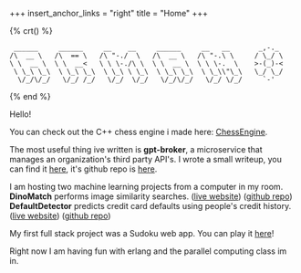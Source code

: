 +++
insert_anchor_links = "right"
title = "Home"
+++

{% crt() %}
```
 ______     ______     __    __     ______     __   __       _,-._ 
/\  __ \   /\  == \   /\ "-./  \   /\  __ \   /\ "-.\ \     / \_/ \
\ \  __ \  \ \  __<   \ \ \-./\ \  \ \  __ \  \ \ \-.  \    >-(_)-<
 \ \_\ \_\  \ \_\ \_\  \ \_\ \ \_\  \ \_\ \_\  \ \_\\"\_\   \_/ \_/
  \/_/\/_/   \/_/ /_/   \/_/  \/_/   \/_/\/_/   \/_/ \/_/     `-'  
```
{% end %}
<br/>
<p>
Hello!
</p>
<p>
You can check out the C++ chess engine i made here: <a href="https://github.com/ArmanDris/ChessEngines" target="_blank">ChessEngine</a>.
</p>
<p>
The most useful thing ive written is <b>gpt-broker</b>, a microservice that manages an organization's third party API's. I wrote a small writeup, you can find it <a href="/work/gpt-broker">here</a>, it's github repo is <a href="https://github.com/ArmanDris/gpt-broker" target="_blank">here</a>.
</p>
<p>
I am hosting two machine learning projects from a computer in my room.
<br/>
<b>DinoMatch</b> performs image similarity searches. (<a href="https://dinomatch.drismir.ca" target="_blank">live website</a>) (<a href="https://github.com/ArmanDris/DinoMatch" target="_blank">github repo</a>)
<br/>
<b>DefaultDetector</b> predicts credit card defaults using people's credit history. (<a href="https://defaultdetector.drismir.ca" target="_blank">live website</a>) (<a href="https://github.com/ArmanDris/DefaultDetector" target="_blank">github repo</a>)
</p>
<p>
My first full stack project was a Sudoku web app. You can play it <a href="https://sudoku.drismir.ca" target="_blank">here</a>!
</p>
<p>
Right now I am having fun with erlang and the parallel computing class im in. 
</p>
